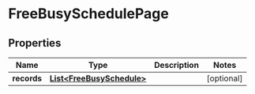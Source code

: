 

# FreeBusySchedulePage


## Properties

| Name | Type | Description | Notes |
|------------ | ------------- | ------------- | -------------|
|**records** | [**List&lt;FreeBusySchedule&gt;**](FreeBusySchedule.md) |  |  [optional] |




